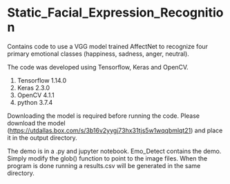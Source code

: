 # Static_Facial_Expression_Recognition

Contains code to use a VGG model trained AffectNet to recognize four primary emotional classes (happiness, sadness, anger, neutral).

The code was developed using Tensorflow, Keras and OpenCV.
1. Tensorflow 1.14.0
2. Keras 2.3.0
3. OpenCV 4.1.1
4. python 3.7.4

Downloading the model is required before running the code. Please download the model (https://utdallas.box.com/s/3b16v2yygj73hx31tjs5w1wqqbmlqt21) and place it in the output directory.

The demo is in a .py and jupyter notebook. Emo_Detect contains the demo. Simply modify the glob() function to point to the image files. When the program is done running a results.csv will be generated in the same directory.
